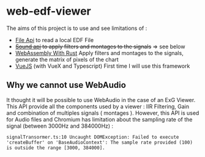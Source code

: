 # web-edf-viewer
The aims of this project is to use and see limitations of :
* [File Api](https://developer.mozilla.org/en-US/docs/Web/API/File) to read a local EDF File
* ~~[Sound api](https://developer.mozilla.org/en-US/docs/Web/API/Web_Audio_API) to apply filters and montages to the signals~~ => see below
* [WebAssembly With Rust](https://rustwasm.github.io/) Apply filters and montages to the signals, generate the matrix of pixels of the chart
* [VueJS](https://vuejs.org/) (with VueX and Typescript) First time I will use this framework


## Why we cannot use WebAudio
It thought it will be possible to use WebAudio in the case of an ExG Viewer. This API provide all the components used by a viewer : IIR Filtering, Gain and combination of multiples signals ( montages ). However, this API is used for Audio files and Chromium has limitation about the sampling rate of the signal (between 3000Hz and 384000Hz) : 
```
signalTransormer.ts:10 Uncaught DOMException: Failed to execute 'createBuffer' on 'BaseAudioContext': The sample rate provided (100) is outside the range [3000, 384000].
```







